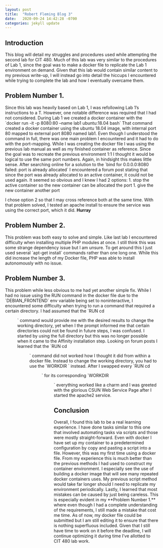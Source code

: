 ```yaml
---
layout: post
title:  "Robert Fleming Blog 3"
date:   2020-09-24 14:42:28 -0700
categories: jekyll update
---
```



<h2>Introduction</h2>
This blog will detail my struggles and procedures used while attempting the second lab for CIT 480. Much of this lab was very similar to the procedures of Lab 1, since the goal was to make a docker file to replicate the Lab 1 environment on demand. Given that this lab would contain similar content to my previous write-up, I will instead go into detail the hiccups I encountered while trying to complete the lab and how I eventually overcame them.

<br/>

<h2>Problem Number 1.</h2>
Since this lab was heavily based on Lab 1, I was refollowing Lab 1’s instructions to a T. However, one notable difference was required that I had not considered. During Lab 1 we created a docker container with the `docker run -it -p 8080:80 –name lab1 ubuntu:18.04 bash` That command created a docker container using the ubuntu 18.04 image, with internal port 80 mapped to external port 8080 named lab1. Even though I understood the command in full, there was one main problem I encountered and it had to do with the port-mapping. While I was creating the docker file I was using the previous lab manual as well as my finished container as reference. Since the goal was to recreate the previous environment 1:1 I thought it would be logical to use the same port numbers. Again, in hindsight this makes little sense. After searching online for a solution to the `bind for 0.0.0.0:8080 failed: port is already allocated` I encountered a forum post stating that since the port was already allocated to an active container, it could not be used again. It seemed so obvious and I knew I had 2 options:
1.	stop the active container so the new container can be allocated the port
1.	give the new container another port

I chose option 2 so that I may cross reference both at the same time. With that problem solved, I tested an apache install to ensure the service was using the correct port, which it did. **Hurray**
<br/>
<h2>Problem Number 2.</h2>
This problem was both easy to solve and simple. Like last lab I encountered difficulty when installing multiple PHP modules at once. I still think this was some strange dependency issue but I am unsure. To get around this I just used several `apt-get install` commands rather than one long one. While this did increase the length of my Docker file, PHP was able to install autonomously with no issue.

<br/>

<h2>Problem Number 3.</h2>
This problem while less obvious to me had yet another simple fix. While I had no issue using the RUN command in the docker file due to the `DEBIAN_FRONTEND` env variable being set to noninteractive, I encountered some difficulty when trying to run a command that required a certain directory. I had assumed that the `RUN cd <dir name>` command would provide me with the desired results to change the working directory, yet when I the prompt informed me that certain directories could not be found in future steps, I was confused. I started by using the full directory but this was no longer possible when it came to the Affinity installation step. Looking on forum posts I learned that the `RUN cd <dir name>` command did not worked how I thought it did from within a docker file. Instead to change the working directory, you had to use the `WORKDIR <dire name>` instead. After I swapped every `RUN cd <dir name>` for its corresponding `WORKDIR <dir name>` everything worked like a charm and I was greeted with the glorious CSUN Web Service Page after I started the apache2 service.

<br/>

<h2>Conclusion</h2>
Overall, I found this lab to be a real learning experience. I have done tasks similar to this one that involved automating tasks via scripts and those were mostly straight-forward. Even with docker I have set up my container to a predetermined configuration by copy and pasting a script into a file. However, this was my first time using a docker file. From my experience this is much better than the previous methods I had used to construct my container environment. I especially see the use of building a docker image that will see many repeated docker containers uses. My previous script method would take far longer should I need to replicate my environment periodically. Lastly, I learned that most mistakes can be caused by just being careless. This is especially evident in my **Problem Number 1.** where even though I had a complete understanding of the requirements, I still made a mistake that cost me time. As of now, my docker file could be submitted but I am still editing it to ensure that there is nothing superfluous included. Given that I still have time to work on it before the deadline, I will continue optimizing it during time I’ve allotted to CIT 480 lab work.

